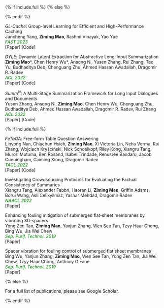 {% if include.full %}
{% else %}

<!-- *Spirit*: Performance Isolation and Fairness for Disaggregated Rack-scale Memory\ -->
<!-- <span style="color:green; font-style:italic">Ongoing</span>\ -->
<!-- [<a style="text-decoration:none" href="https://drive.google.com/file/d/13NVi7ettnjOCVQH4UBmkUKSChLnE30lh/view?usp=share_link" target="_blank">Poster</a>] -->

<!-- *Trinity*: A Fast and Space-efficient Multi-attribute Data Store\
**Ziming Mao**, Anurag Khandelwal, Kiran Srinivasan\
<span style="color:green; font-style:italic">In Submission</span> -->
{% endif %}

*GL-Cache*: Group-level Learning for Efficient and High-Performance Caching\
Juncheng Yang, **Ziming Mao**, Rashmi Vinayak, Yao Yue\
<span style="color:green; font-style:italic">FAST 2023</span>\
[<a style="text-decoration:none" href="https://www.usenix.org/conference/fast23/presentation/yang-juncheng" target="_blank">Paper</a>] [<a style="text-decoration:none" href="https://github.com/Thesys-lab/fast23-GLCache" target="_blank">Code</a>]

_DYLE_: Dynamic Latent Extraction for Abstractive Long-Input Summarization\
**Ziming Mao**\*, Chen Henry Wu\*, Ansong Ni, Yusen Zhang, Rui Zhang, Tao Yu, Budhaditya Deb, Chenguang Zhu, Ahmed Hassan Awadallah, Dragomir R. Radev\
<span style="color:green; font-style:italic">ACL 2022</span>\
[<a style="text-decoration:none" href="https://aclanthology.org/2022.acl-long.118/" target="_blank">Paper</a>] [<a style="text-decoration:none" href="https://github.com/Yale-LILY/DYLE" target="_blank">Code</a>]

_Summ<sup>N</sup>_: A Multi-Stage Summarization Framework for Long Input Dialogues and Documents\
Yusen Zhang, Ansong Ni, **Ziming Mao**, Chen Henry Wu, Chenguang Zhu, Budhaditya Deb, Ahmed Hassan Awadallah, Dragomir R. Radev, Rui Zhang\
<span style="color:green; font-style:italic">ACL 2022</span>\
[<a style="text-decoration:none" href="https://aclanthology.org/2022.acl-long.112/" target="_blank">Paper</a>] [<a style="text-decoration:none" href="https://github.com/psunlpgroup/Summ-N" target="_blank">Code</a>]

{% if include.full %}

_FeTaQA_: Free-form Table Question Answering\
Linyong Nan, Chiachun Hsieh, **Ziming Mao**, Xi Victoria Lin, Neha Verma, Rui Zhang, Wojciech Kryściński, Nick Schoelkopf, Riley Kong, Xiangru Tang, Murori Mutuma, Ben Rosand, Isabel Trindade, Renusree Bandaru, Jacob Cunningham, Caiming Xiong, Dragomir Radev\
<span style="color:green; font-style:italic">TACL 2022</span>\
[<a style="text-decoration:none" href="https://aclanthology.org/2022.tacl-1.3/" target="_blank">Paper</a>] [<a style="text-decoration:none" href="https://github.com/Yale-LILY/FeTaQA" target="_blank">Code</a>]

Investigating Crowdsourcing Protocols for Evaluating the Factual Consistency of Summaries\
Xiangru Tang, Alexander Fabbri, Haoran Li, **Ziming Mao**, Griffin Adams, Borui Wang, Asli Celikyilmaz, Yashar Mehdad, Dragomir Radev\
<span style="color:green; font-style:italic">NAACL 2022</span>\
[<a style="text-decoration:none" href="https://aclanthology.org/2022.naacl-main.417/" target="_blank">Paper</a>]

Enhancing fouling mitigation of submerged flat-sheet membranes by vibrating 3D-spacers\
Yong Zen Tan, **Ziming Mao**, Yanjun Zhang, Wen See Tan, Tzyy Haur Chong, Bing Wu, Jia Wei Chew\
<span style="color:green; font-style:italic">Sep. Purif. Technol. 2019</span>\
[<a style="text-decoration:none" href="https://www.sciencedirect.com/science/article/pii/S1383586618333240" target="_blank">Paper</a>]

Spacer vibration for fouling control of submerged flat sheet membranes\
Bing Wu, Yanjun Zhang, **Ziming Mao**, Wen See Tan, Yong Zen Tan, Jia Wei Chew, Tzyy Haur Chong, Anthony G Fane\
<span style="color:green; font-style:italic">Sep. Purif. Technol. 2019</span>\
[<a style="text-decoration:none" href="https://www.sciencedirect.com/science/article/pii/S1383586618319968" target="_blank">Paper</a>]

{% else %}

For a full list of publications, please see <a style="text-decoration:none" href="https://scholar.google.com/citations?user=ycaUmLkAAAAJ&hl=en" target="_blank">Google Scholar</a>.

{% endif %}
